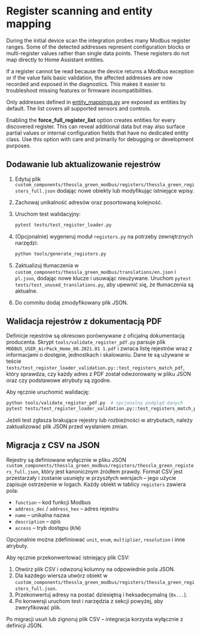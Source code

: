 # Register scanning and entity mapping

During the initial device scan the integration probes many Modbus register ranges. Some of
the detected addresses represent configuration blocks or multi-register values rather than
single data points. These registers do not map directly to Home Assistant entities.

If a register cannot be read because the device returns a Modbus exception or if the value
fails basic validation, the affected addresses are now recorded and exposed in the
diagnostics. This makes it easier to troubleshoot missing features or firmware
incompatibilities.

Only addresses defined in [entity_mappings.py](../custom_components/thessla_green_modbus/entity_mappings.py)
are exposed as entities by default. The list covers all supported sensors and controls.

Enabling the **force_full_register_list** option creates entities for every discovered
register. This can reveal additional data but may also surface partial values or internal
configuration fields that have no dedicated entity class. Use this option with care and
primarily for debugging or development purposes.

## Dodawanie lub aktualizowanie rejestrów

1. Edytuj plik `custom_components/thessla_green_modbus/registers/thessla_green_registers_full.json` dodając nowe obiekty
   lub modyfikując istniejące wpisy.
2. Zachowaj unikalność adresów oraz posortowaną kolejność.
3. Uruchom test walidacyjny:

   ```bash
   pytest tests/test_register_loader.py
   ```

4. (Opcjonalnie) wygeneruj moduł `registers.py` na potrzeby zewnętrznych narzędzi:

   ```bash
   python tools/generate_registers.py
   ```

5. Zaktualizuj tłumaczenia w `custom_components/thessla_green_modbus/translations/en.json` i `pl.json`,
   dodając nowe klucze i usuwając nieużywane. Uruchom `pytest tests/test_unused_translations.py`, aby
   upewnić się, że tłumaczenia są aktualne.
6. Do commitu dodaj zmodyfikowany plik JSON.

## Walidacja rejestrów z dokumentacją PDF

Definicje rejestrów są okresowo porównywane z oficjalną dokumentacją
producenta. Skrypt `tools/validate_register_pdf.py` parsuje plik
`MODBUS_USER_AirPack_Home_08.2021.01 1.pdf` i zwraca listę rejestrów wraz z
informacjami o dostępie, jednostkach i skalowaniu. Dane te są używane w teście
`tests/test_register_loader_validation.py::test_registers_match_pdf`, który
sprawdza, czy każdy adres z PDF został odwzorowany w pliku JSON oraz czy
podstawowe atrybuty są zgodne.

Aby ręcznie uruchomić walidację:

```bash
python tools/validate_register_pdf.py  # opcjonalny podgląd danych
pytest tests/test_register_loader_validation.py::test_registers_match_pdf
```

Jeżeli test zgłasza brakujące rejestry lub rozbieżności w atrybutach,
należy zaktualizować plik JSON przed wysłaniem zmian.

## Migracja z CSV na JSON
Rejestry są definiowane wyłącznie w pliku JSON
`custom_components/thessla_green_modbus/registers/thessla_green_registers_full.json`,
który jest kanonicznym źródłem prawdy.
Format CSV jest przestarzały i zostanie usunięty w przyszłych wersjach – jego
użycie zapisuje ostrzeżenie w logach. Każdy obiekt w tablicy `registers` zawiera pola:

- `function` – kod funkcji Modbus
- `address_dec` / `address_hex` – adres rejestru
- `name` – unikalna nazwa
- `description` – opis
- `access` – tryb dostępu (`R`/`W`)

Opcjonalnie można zdefiniować `unit`, `enum`, `multiplier`, `resolution` i inne
atrybuty.

Aby ręcznie przekonwertować istniejący plik CSV:

1. Otwórz plik CSV i odwzoruj kolumny na odpowiednie pola JSON.
2. Dla każdego wiersza utwórz obiekt w `custom_components/thessla_green_modbus/registers/thessla_green_registers_full.json`.
3. Przekonwertuj adresy na postać dziesiętną i heksadecymalną (`0x...`).
4. Po konwersji uruchom test i narzędzia z sekcji powyżej, aby zweryfikować plik.

Po migracji usuń lub zignoruj plik CSV – integracja korzysta wyłącznie z definicji JSON.
